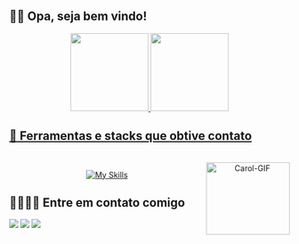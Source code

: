 ## 👋🏽 Opa, seja bem vindo!

<div align="center">
<a href="https://github.com/J0aoPaulo">
<img height="140em" src="https://github-readme-stats.vercel.app/api?username=J0aoPaulo&show_icons=true&theme=dark"/>
<img height="140em" src="https://github-readme-stats.vercel.app/api/top-langs/?username=J0aoPaulo&layout=compact&theme=dark"/>
</div>
  
 ## 🔧 Ferramentas e stacks que obtive contato

<!-- https://github.com/tandpfun/skill-icons -->
<div align="center">

  <div style="display: inline_block"><br>
<img align="right" alt="Carol-GIF" height="130" width="150" src="https://i.pinimg.com/originals/1a/56/ea/1a56eaaaf78869d7c6e0e620b2b98394.gif">
  
[![My Skills](https://skillicons.dev/icons?i=c,cpp,java,spring,mongodb,postgres,sqlite,git&theme=dark&perline=8)](https://skillicons.dev)

</div>

</div>

  ## 🫱🏻‍🫲🏽 Entre em contato comigo
  <div>
    <a href="https://www.instagram.com/_ojoao.almeida/" target="_blank"> <img src="https://img.shields.io/badge/Instagram-E4405F?style=for-the-badge&logo=instagram&logoColor=white" target="_blank"></a>
      <a href="https://www.linkedin.com/in/joaopaulo23/" target="_blank"> <img src="https://img.shields.io/badge/LinkedIn-0077B5?style=for-the-badge&logo=linkedin&logoColor=white" target="_blank"></a>
    <a href="mailto:ojoaopaulo1324@gmail.com"> <img src="https://img.shields.io/badge/Gmail-D14836?style=for-the-badge&logo=gmail&logoColor=white" target="_blank"></a>
